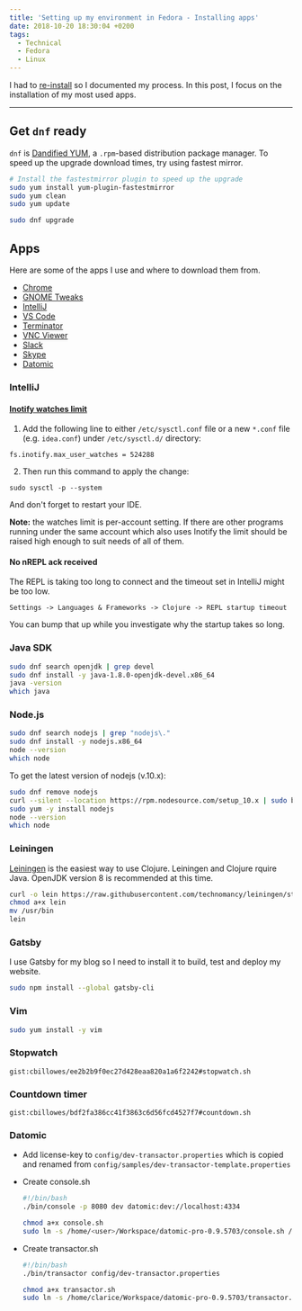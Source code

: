 ```yaml
---
title: 'Setting up my environment in Fedora - Installing apps'
date: 2018-10-20 18:30:04 +0200
tags:
  - Technical
  - Fedora
  - Linux
---
```


I had to [re-install](/blog/setting-up-my-environment-in-fedora/) so I documented my process.
In this post, I focus on the installation of my most used apps.

---

## Get `dnf` ready

`dnf` is [Dandified YUM](<https://en.wikipedia.org/wiki/DNF_(software)>), a `.rpm`-based distribution package manager.
To speed up the upgrade download times, try using fastest mirror.

```bash
# Install the fastestmirror plugin to speed up the upgrade
sudo yum install yum-plugin-fastestmirror
sudo yum clean
sudo yum update

sudo dnf upgrade
```

## Apps

Here are some of the apps I use and where to download them from.

- [Chrome](https://www.google.com/chrome/)
- [GNOME Tweaks](https://connectwww.com/how-to-install-gnome-tweak-tool-or-tweaks-on-ubuntu/60665/)
- [IntelliJ](https://www.jetbrains.com/idea/download/)
- [VS Code](https://code.visualstudio.com/download)
- [Terminator](https://gnometerminator.blogspot.com/p/introduction.html)
- [VNC Viewer](https://www.realvnc.com/en/connect/download/viewer/linux/)
- [Slack](https://slack.com/downloads/linux)
- [Skype](https://www.skype.com/en/get-skype/)
- [Datomic](https://my.datomic.com/downloads/free)

### IntelliJ

#### [Inotify watches limit](https://confluence.jetbrains.com/display/IDEADEV/Inotify+Watches+Limit)

1. Add the following line to either `/etc/sysctl.conf` file or a new `*.conf` file (e.g. `idea.conf`) under `/etc/sysctl.d/` directory:

`fs.inotify.max_user_watches = 524288`

2. Then run this command to apply the change:

`sudo sysctl -p --system`

And don't forget to restart your IDE.

**Note:** the watches limit is per-account setting. If there are other programs running under the same account which also uses Inotify the limit should be raised high enough to suit needs of all of them.

#### No nREPL ack received

The REPL is taking too long to connect and the timeout set in IntelliJ might be too low.

`Settings -> Languages & Frameworks -> Clojure -> REPL startup timeout`

You can bump that up while you investigate why the startup takes so long.

### Java SDK

```bash
sudo dnf search openjdk | grep devel
sudo dnf install -y java-1.8.0-openjdk-devel.x86_64
java -version
which java
```

### Node.js

```bash
sudo dnf search nodejs | grep "nodejs\."
sudo dnf install -y nodejs.x86_64
node --version
which node
```

To get the latest version of nodejs (v.10.x):

```bash
sudo dnf remove nodejs
curl --silent --location https://rpm.nodesource.com/setup_10.x | sudo bash -
sudo yum -y install nodejs
node --version
which node
```

### Leiningen

[Leiningen](https://leiningen.org/) is the easiest way to use Clojure.
Leiningen and Clojure rquire Java. OpenJDK version 8 is recommended at this time.

```bash
curl -o lein https://raw.githubusercontent.com/technomancy/leiningen/stable/bin/lein
chmod a+x lein
mv /usr/bin
lein
```

### Gatsby

I use Gatsby for my blog so I need to install it to build, test and deploy my website.

```bash
sudo npm install --global gatsby-cli
```

### Vim

```bash
sudo yum install -y vim
```

### Stopwatch

`gist:cbillowes/ee2b2b9f0ec27d428eaa820a1a6f2242#stopwatch.sh`

### Countdown timer

`gist:cbillowes/bdf2fa386cc41f3863c6d56fcd4527f7#countdown.sh`

### Datomic

- Add license-key to `config/dev-transactor.properties` which is copied and renamed from `config/samples/dev-transactor-template.properties`
- Create console.sh

  ```bash
  #!/bin/bash
  ./bin/console -p 8080 dev datomic:dev://localhost:4334
  ```

  ```bash
  chmod a+x console.sh
  sudo ln -s /home/<user>/Workspace/datomic-pro-0.9.5703/console.sh /usr/bin/datomic-console
  ```

- Create transactor.sh

  ```bash
  #!/bin/bash
  ./bin/transactor config/dev-transactor.properties
  ```

  ```bash
  chmod a+x transactor.sh
  sudo ln -s /home/clarice/Workspace/datomic-pro-0.9.5703/transactor.sh /usr/bin/datomic-transactor
  ```
